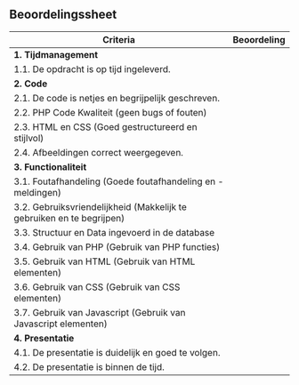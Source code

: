 ## Beoordelingssheet

<!-- create table in md -->
| Criteria | Beoordeling |
| --- | --- |
| **1. Tijdmanagement** |  |
| 1.1. De opdracht is op tijd ingeleverd. |  |
| **2. Code** |  |
| 2.1. De code is netjes en begrijpelijk geschreven. |  |
| 2.2. PHP Code Kwaliteit (geen bugs of fouten)|  |
| 2.3. HTML en CSS (Goed gestructureerd en stijlvol) |  |
| 2.4. Afbeeldingen correct weergegeven. |  |
| **3. Functionaliteit** |  |
| 3.1. Foutafhandeling (Goede foutafhandeling en -meldingen)
| 3.2. Gebruiksvriendelijkheid (Makkelijk te gebruiken en te begrijpen) |  |
| 3.3. Structuur en Data ingevoerd in de database |  |
| 3.4. Gebruik van PHP (Gebruik van PHP functies) |  |
| 3.5. Gebruik van HTML (Gebruik van HTML elementen) |  |
| 3.6. Gebruik van CSS (Gebruik van CSS elementen) |  |
| 3.7. Gebruik van Javascript (Gebruik van Javascript elementen) |  |
| **4. Presentatie** |  |
| 4.1. De presentatie is duidelijk en goed te volgen. |  |
| 4.2. De presentatie is binnen de tijd. |  |

